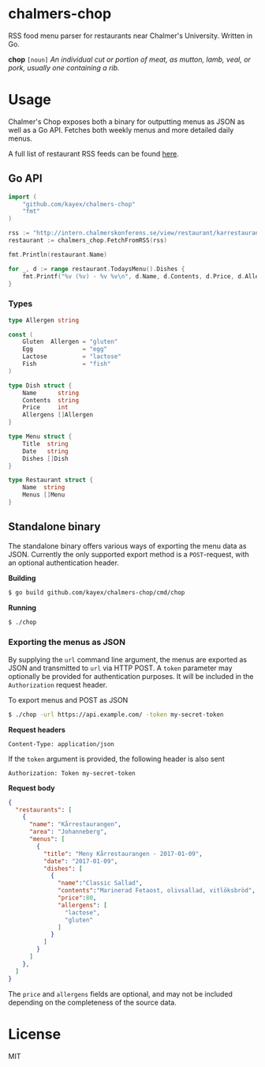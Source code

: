 # chalmers-chop
RSS food menu parser for restaurants near Chalmer's University. Written in Go.

**chop** `[noun]` *An individual cut or portion of meat, as mutton, lamb, veal, or pork, usually one containing a rib.*

# Usage
Chalmer's Chop exposes both a binary for outputting menus as JSON as well as a Go API. Fetches both weekly menus and more detailed daily menus.

A full list of restaurant RSS feeds can be found [here](http://chalmerskonferens.se/en/rss-2/).

## Go API
```go
import (
	"github.com/kayex/chalmers-chop"
	"fmt"
)

rss := "http://intern.chalmerskonferens.se/view/restaurant/karrestaurangen/Veckomeny.rss"
restaurant := chalmers_chop.FetchFromRSS(rss)

fmt.Println(restaurant.Name)

for _, d := range restaurant.TodaysMenu().Dishes {
	fmt.Printf("%v (%v) - %v %v\n", d.Name, d.Contents, d.Price, d.Allergens)
}
```

### Types
```go
type Allergen string

const (
	Gluten  Allergen = "gluten"
	Egg              = "egg"
	Lactose          = "lactose"
	Fish             = "fish"
)

type Dish struct {
	Name      string
	Contents  string
	Price     int
	Allergens []Allergen
}

type Menu struct {
	Title  string
	Date   string
	Dishes []Dish
}

type Restaurant struct {
	Name  string
	Menus []Menu
}

```

## Standalone binary
The standalone binary offers various ways of exporting the menu data as JSON. Currently the only supported export method is a `POST`-request, with an optional authentication header.

**Building**
```bash
$ go build github.com/kayex/chalmers-chop/cmd/chop
```

**Running**
```bash
$ ./chop
```

### Exporting the menus as JSON
By supplying the `url` command line argument, the menus are exported as JSON and transmitted to `url` via HTTP POST. A `token` parameter may optionally be provided for authentication purposes. It will be included in the `Authorization` request header.

To export menus and POST as JSON
```bash
$ ./chop -url https://api.example.com/ -token my-secret-token
```

**Request headers**
```http
Content-Type: application/json
```

If the `token` argument is provided, the following header is also sent
```http
Authorization: Token my-secret-token
```

**Request body**
```json
{
  "restaurants": [
    {
      "name": "Kårrestaurangen",
      "area": "Johanneberg",
      "menus": [
        {
          "title": "Meny Kårrestaurangen - 2017-01-09",
          "date": "2017-01-09",
          "dishes": [
            {  
              "name":"Classic Sallad",
              "contents":"Marinerad Fetaost, olivsallad, vitlöksbröd",
              "price":80,
              "allergens": [  
                "lactose",
                "gluten"
              ]
            }
          ]
        }
      ]
    },
  ]
}
```
The `price` and `allergens` fields are optional, and may not be included depending on the completeness of the source data.

# License
MIT

